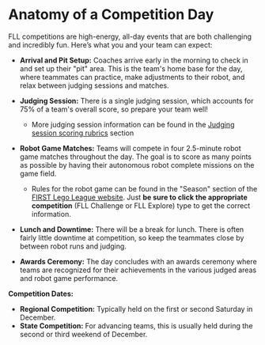 # Anatomy of a Competition Day

FLL competitions are high-energy, all-day events that are both challenging and incredibly fun. Here’s what you and your team can expect:

* **Arrival and Pit Setup:** Coaches arrive early in the morning to check in and set up their "pit" area. This is the team's home base for the day, where teammates can practice, make adjustments to their robot, and relax between judging sessions and matches.

* **Judging Session:** There is a single judging session, which accounts for 75% of a team's overall score, so prepare your team well!
    * More judging session information can be found in the [Judging session scoring rubrics](./rubrics.md) section

* **Robot Game Matches:** Teams will compete in four 2.5-minute robot game matches throughout the day. The goal is to score as many points as possible by having their autonomous robot complete missions on the game field.
    * Rules for the robot game can be found in the "Season" section of the [FIRST Lego League website](https://www.firstlegoleague.org/season). Just **be sure to click the appropriate competition** (FLL Challenge or FLL Explore) type to get the correct information.

* **Lunch and Downtime:** There will be a break for lunch. There is often fairly little downtime at competition, so keep the teammates close by between robot runs and judging.

* **Awards Ceremony:** The day concludes with an awards ceremony where teams are recognized for their achievements in the various judged areas and robot game performance.

**Competition Dates:**
* **Regional Competition:** Typically held on the first or second Saturday in December.
* **State Competition:** For advancing teams, this is usually held during the second or third weekend of December.

